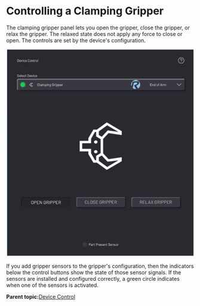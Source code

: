 # Controlling a Clamping Gripper

The clamping gripper panel lets you open the gripper, close the gripper, or relax the gripper. The relaxed state does not apply any force to close or open. The controls are set by the device's configuration.

![](../../../_Media/ForgeOS-5-x/Device-Controls-App-5-x/device_controls_clamping_gripper_panel_5-x.png)

If you add gripper sensors to the gripper's configuration, then the indicators below the control buttons show the state of those sensor signals. If the sensors are installed and configured correctly, a green circle indicates when one of the sensors is activated.

**Parent topic:**[Device Control](../5-Device-Controls-App/device_control_panel.md)

